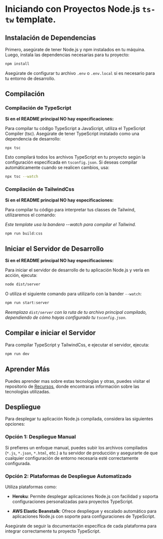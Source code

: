 # Iniciando con Proyectos Node.js `ts-tw` template.

## Instalación de Dependencias

Primero, asegúrate de tener Node.js y npm instalados en tu máquina. Luego, instala las dependencias necesarias para tu proyecto:

```bash
npm install
```

Asegúrate de configurar tu archivo `.env` o `.env.local` si es necesario para tu entorno de desarrollo.

## Compilación
### Compilación de TypeScript
**Si en el README principal NO hay especificaciones:**

Para compilar tu código TypeScript a JavaScript, utiliza el TypeScript Compiler (tsc). Asegúrate de tener TypeScript instalado como una dependencia de desarrollo:

```bash
npx tsc
```

Esto compilará todos los archivos TypeScript en tu proyecto según la configuración especificada en `tsconfig.json`. Si deseas compilar automáticamente cuando se realicen cambios, usa:

```bash
npx tsc --watch
```
### Compilación de TailwindCss
**Si en el README principal NO hay especificaciones:**

Para compilar tu código para interpretar tus classes de Tailwind, utilizaremos el comando:

_Este template usa la bandera --watch para compilar el Tailwind._ 

```bash
npm run build:css
```

## Iniciar el Servidor de Desarrollo
**Si en el README principal NO hay especificaciones:**

Para iniciar el servidor de desarrollo de tu aplicación Node.js y verla en acción, ejecuta:

```bash
node dist/server
```

O utiliza el siguiente comando para utilizarlo con la bander `--watch`:

```bash
npm run start:server
```

_Reemplaza `dist/server` con la ruta de tu archivo principal compilado, dependiendo de cómo hayas configurado tu `tsconfig.json`._

## Compilar e iniciar el Servidor
Para compilar TypeScript y TailwindCss, e ejecutar el servidor, ejecuta:

```bash
npm run dev
```

## Aprender Más

Puedes aprender mas sobre estas tecnologías y otras, puedes visitar el repositorio de [Recursos](https://github.com/SKRTEEEEEE/markdowns), donde encontraras información sobre las tecnologías utilizadas.

## Despliegue

Para desplegar tu aplicación Node.js compilada, considera las siguientes opciones:

### Opción 1: Despliegue Manual

Si prefieres un enfoque manual, puedes subir los archivos compilados (`*.js`, `*.json`, `*.html`, etc.) a tu servidor de producción y asegurarte de que cualquier configuración de entorno necesaria esté correctamente configurada.

### Opción 2: Plataformas de Despliegue Automatizado

Utiliza plataformas como:

- **Heroku**: Permite desplegar aplicaciones Node.js con facilidad y soporta configuraciones personalizadas para proyectos TypeScript.

- **AWS Elastic Beanstalk**: Ofrece despliegue y escalado automático para aplicaciones Node.js con soporte para configuraciones de TypeScript.

Asegúrate de seguir la documentación específica de cada plataforma para integrar correctamente tu proyecto TypeScript.
